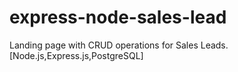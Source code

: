 # express-node-sales-lead
Landing page with CRUD operations for Sales Leads. [Node.js,Express.js,PostgreSQL]
